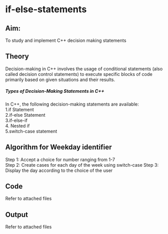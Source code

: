 # if-else-statements
## Aim: 
To study and implement C++ decision making statements  
## Theory  
Decision-making in C++ involves the usage of conditional statements (also called decision control statements) to execute specific blocks of code primarily based on given situations and their results.<br>
<h5>  Types of Decision-Making Statements in C++</h5>
In C++, the following decision-making statements are available:<br>
1.if Statement<br>
2.if-else Statement<br>
3.if-else-if <br>
4. Nested if<br>
5.switch-case statement<br>
<h2>Algorithm for Weekday identifier</h2>
Step 1: Accept a choice for number ranging from 1-7<br>
Step 2: Create cases for each day of the week using switch-case
Step 3: Display the day according to the choice of the user
<h2>Code</h2>
Refer to attached files
<h2>Output</h2>
Refer to attached files 

